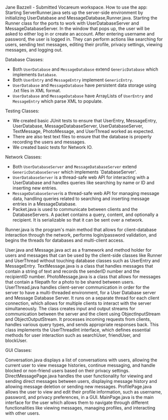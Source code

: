 Jane Bazzell - Submitted Vocareum workspace.
How to use the app:
Starting ServerRunner.java sets up the server-side environment by initializing UserDatabase and MessageDatabase,Runner.java. Starting the Runner class for the ports to work with UserDatabaseServer and MessageDatabaseServer. In the window that pops up, the user will be asked to either log in or create an account. After entering username and password, the user is logged in. They can perform actions like searching for users, sending text messages, editing their profile, privacy settings, viewing messages, and logging out.


Database Classes:
- Both `UserDatabase` and `MessageDatabase` extend `GenericDatabase` which implements `Database`. 
- Both `UserEntry` and `MessageEntry` implement `GenericEntry`.
- `UserDatabase` and `MessageDatabase` have persistent data storage using .txt files in XML format. 
- `UserDatabase` and `MessageDatabase` have ArrayLists of `UserEntry` and `MessageEntry` which parse XML to populate.

Testing Classes:
- We created basic JUnit tests to ensure that UserEntry, MessageEntry, UserDatabase, MessageDatabaseServer, UserDatabaseServer, TextMessage, PhotoMessage, and UserThread worked as expected.
- There are also test text files to ensure that the database is properly recording the users and messages.
- We created basic tests for Network IO.
  
Network Classes:
- Both `UserDatabaseServer` and `MessageDatabaseServer` extend `GenericDatabaseServer` which implements `DatabaseServer'.
- `UserDatabaseServer` is a thread-safe web API for interacting with a UserDatabase and handles queries like searching by name or ID and inserting new entries.
- `MessageDatabaseServer`is a thread-safe web API for managing message data, handling queries related to searching and inserting message entries in a MessageDatabase.
- Packet.java is used to communicate between clients and the DatabaseServers. A packet contains a query, content, and optionally a recipient. It is serializable so that it can be sent over a network.

Runner.java is the program's main method that allows for client-database interaction through the network, performs login/password validation, and begins the threads for databases and multi-client access. 

User.java and Message.java act as a framework and method holder for users and messages that can be used by the client-side classes like Runner and UserThread without touching database classes such as UserEntry and MessageEntry.
TextMessage.java is a class that handles messages that contain a string of text and records the senderID number and the recipientID number.
PhotoMessage.java is a class that allows for messages that contain a filepath for a photo to be shared between users.
UserThread.java handles client-server communication in order for the server to have a multi-threaded environment, for a User Database server and Message Database Server. It runs on a separate thread for each client connection, which allows for multiple clients to interact with the server simultaneously. The class creates input and output streams for communication between the server and the client using ObjectInputStream and ObjectOutputStream. It processes incoming requests from clients, handles various query types, and sends appropriate responses back. This class implements the UserThreadInt interface, which defines essential methods for user interaction such as searchUser, friendUser, and blockUser. 

GUI Classes:

Conversation.java displays a list of conversations with users, allowing the current user to view message histories, continue messaging, and handle blocked or non-friend users based on their privacy settings.
DirectMessagePage.java handles the user functionality for viewing and sending direct messages between users, displaying message history and allowing message deletion or sending new messages.
ProfilePage.java allows the user to view and edit their profile information, such as username, password, and privacy preferences, in a GUI.
MainPage.java is the main interface for the user which allows them to navigate through different functionalities like viewing messages, managing profiles, and interacting with other users.
